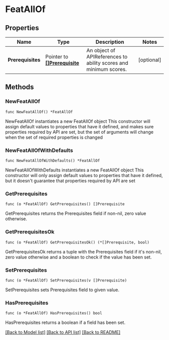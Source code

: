 # FeatAllOf

## Properties

Name | Type | Description | Notes
------------ | ------------- | ------------- | -------------
**Prerequisites** | Pointer to [**[]Prerequisite**](Prerequisite.md) | An object of APIReferences to ability scores and minimum scores. | [optional] 

## Methods

### NewFeatAllOf

`func NewFeatAllOf() *FeatAllOf`

NewFeatAllOf instantiates a new FeatAllOf object
This constructor will assign default values to properties that have it defined,
and makes sure properties required by API are set, but the set of arguments
will change when the set of required properties is changed

### NewFeatAllOfWithDefaults

`func NewFeatAllOfWithDefaults() *FeatAllOf`

NewFeatAllOfWithDefaults instantiates a new FeatAllOf object
This constructor will only assign default values to properties that have it defined,
but it doesn't guarantee that properties required by API are set

### GetPrerequisites

`func (o *FeatAllOf) GetPrerequisites() []Prerequisite`

GetPrerequisites returns the Prerequisites field if non-nil, zero value otherwise.

### GetPrerequisitesOk

`func (o *FeatAllOf) GetPrerequisitesOk() (*[]Prerequisite, bool)`

GetPrerequisitesOk returns a tuple with the Prerequisites field if it's non-nil, zero value otherwise
and a boolean to check if the value has been set.

### SetPrerequisites

`func (o *FeatAllOf) SetPrerequisites(v []Prerequisite)`

SetPrerequisites sets Prerequisites field to given value.

### HasPrerequisites

`func (o *FeatAllOf) HasPrerequisites() bool`

HasPrerequisites returns a boolean if a field has been set.


[[Back to Model list]](../README.md#documentation-for-models) [[Back to API list]](../README.md#documentation-for-api-endpoints) [[Back to README]](../README.md)


